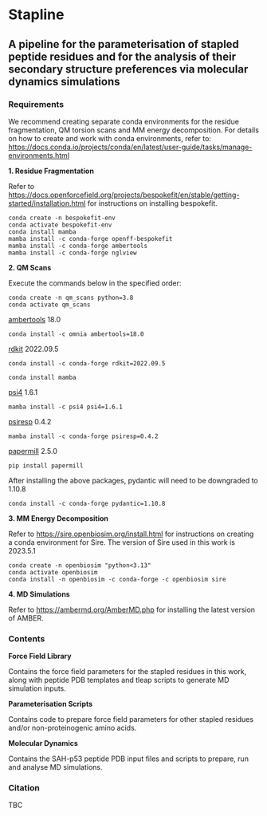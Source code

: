 # Stapline

## A pipeline for the parameterisation of stapled peptide residues and for the analysis of their secondary structure preferences via molecular dynamics simulations

### Requirements

We recommend creating separate conda environments for the residue fragmentation, QM torsion scans and MM energy decomposition. For details on how to create and work with conda environments, refer to: https://docs.conda.io/projects/conda/en/latest/user-guide/tasks/manage-environments.html

**1. Residue Fragmentation**

Refer to https://docs.openforcefield.org/projects/bespokefit/en/stable/getting-started/installation.html for instructions on installing bespokefit.

```
conda create -n bespokefit-env
conda activate bespokefit-env
conda install mamba
mamba install -c conda-forge openff-bespokefit
mamba install -c conda-forge ambertools
mamba install -c conda-forge nglview
```

**2. QM Scans**

Execute the commands below in the specified order:

```
conda create -n qm_scans python=3.8
conda activate qm_scans
```

[ambertools](https://ambermd.org/GetAmber.php#ambertools) 18.0 

``conda install -c omnia ambertools=18.0``

[rdkit](https://github.com/rdkit/rdkit) 2022.09.5 

``conda install -c conda-forge rdkit=2022.09.5``

``conda install mamba``

[psi4](https://github.com/psi4/psi4) 1.6.1 

``mamba install -c psi4 psi4=1.6.1``

[psiresp](https://github.com/lilyminium/psiresp) 0.4.2 

``mamba install -c conda-forge psiresp=0.4.2``

[papermill](https://github.com/nteract/papermill) 2.5.0

``pip install papermill``

After installing the above packages, pydantic will need to be downgraded to 1.10.8

``conda install -c conda-forge pydantic=1.10.8``

**3. MM Energy Decomposition**

Refer to https://sire.openbiosim.org/install.html for instructions on creating a conda environment for Sire. The version of Sire used in this work is 2023.5.1

```
conda create -n openbiosim "python<3.13"
conda activate openbiosim
conda install -n openbiosim -c conda-forge -c openbiosim sire
```

**4. MD Simulations**

Refer to https://ambermd.org/AmberMD.php for installing the latest version of AMBER.

### Contents

**Force Field Library**

Contains the force field parameters for the stapled residues in this work, along with peptide PDB templates and tleap scripts to generate MD simulation inputs.

**Parameterisation Scripts**

Contains code to prepare force field parameters for other stapled residues and/or non-proteinogenic amino acids.

**Molecular Dynamics**

Contains the SAH-p53 peptide PDB input files and scripts to prepare, run and analyse MD simulations.


### Citation

TBC